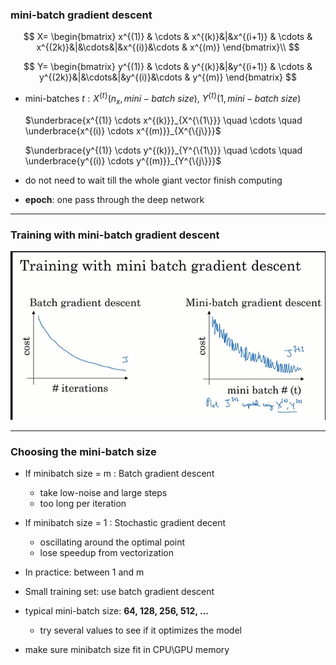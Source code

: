 ### mini-batch gradient descent

$$
X=
\begin{bmatrix}
x^{(1)} & \cdots & x^{(k)}&|&x^{(i+1)} & \cdots & x^{(2k)}&|&\cdots&|&x^{(i)}&\cdots & x^{(m)}
\end{bmatrix}\\
$$

$$
Y=
\begin{bmatrix}
y^{(1)} & \cdots & y^{(k)}&|&y^{(i+1)} & \cdots & y^{(2k)}&|&\cdots&|&y^{(i)}&\cdots & y^{(m)}
\end{bmatrix}
$$

* mini-batches $t: X^{\{t\}}(n_x,mini-batch\ size),\ Y^{\{t\}}(1,mini-batch\ size)$

  $\underbrace{x^{(1)}  \cdots  x^{(k)}}_{X^{\{1\}}} \quad \cdots \quad \underbrace{x^{(i)}  \cdots  x^{(m)}}_{X^{\{j\}}}​$

  $\underbrace{y^{(1)}  \cdots  y^{(k)}}_{Y^{\{1\}}} \quad \cdots \quad \underbrace{y^{(i)}  \cdots  y^{(m)}}_{Y^{\{j\}}}$

* do not need to wait till the whole giant vector finish computing

* **epoch**: one pass through the deep network

***

### Training with mini-batch gradient descent

<img src='images\1.png'>

***

### Choosing the mini-batch size

* If minibatch size = m : Batch gradient descent

  * take low-noise and large steps
  * too long per iteration

* If minibatch size = 1 : Stochastic gradient decent

  * oscillating around the optimal point
  * lose speedup from vectorization

* In practice: between 1 and m

* Small training set: use batch gradient descent

* typical mini-batch size: **64, 128, 256, 512, ...**

  * try several values to see if it optimizes the model

* make sure minibatch size fit in CPU\GPU memory

  